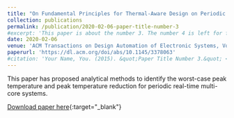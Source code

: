 ```yaml
---
title: "On Fundamental Principles for Thermal-Aware Design on Periodic Real-Time Multi-Core Systems"
collection: publications
permalink: /publication/2020-02-06-paper-title-number-3
#excerpt: 'This paper is about the number 3. The number 4 is left for future work.'
date: 2020-02-06
venue: 'ACM Transactions on Design Automation of Electronic Systems, Volume 25, Issue 2. March 2020. Article No.: 23, pp 1–23.'
paperurl: 'https://dl.acm.org/doi/abs/10.1145/3378063'
#citation: 'Your Name, You. (2015). &quot;Paper Title Number 3.&quot; <i>Journal 1</i>. 1(3).'
---
```

This paper has proposed analytical methods to identify the worst-case peak temperature and peak temperature reduction for periodic real-time multi-core systems.

[Download paper here](https://AjinkyaBankar.github.io/files/paper3.pdf){:target="_blank"}

